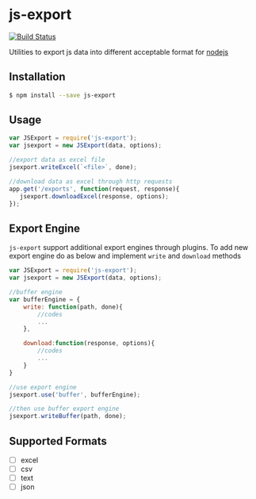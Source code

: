 js-export
==========

[![Build Status](https://travis-ci.org/lykmapipo/js-export.svg?branch=master)](https://travis-ci.org/lykmapipo/js-export)

Utilities to export js data into different acceptable format for [nodejs](https://github.com/nodejs)

## Installation
```sh
$ npm install --save js-export
```

## Usage
```js
var JSExport = require('js-export');
var jsexport = new JSExport(data, options);

//export data as excel file
jsexport.writeExcel(`<file>`, done);

//download data as excel through http requests
app.get('/exports', function(request, response){
   jsexport.downloadExcel(response, options); 
});
```

## Export Engine
`js-export` support additional export engines through plugins. To add new export engine do as below and implement `write` and `download` methods

```js
var JSExport = require('js-export');
var jsexport = new JSExport(data, options);

//buffer engine
var bufferEngine = {
    write: function(path, done){
        //codes
        ...
    },

    download:function(response, options){
        //codes
        ...
    }
}

//use export engine
jsexport.use('buffer', bufferEngine);

//then use buffer export engine
jsexport.writeBuffer(path, done);

```

## Supported Formats
- [ ] excel
- [ ] csv
- [ ] text
- [ ] json